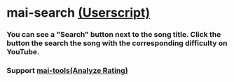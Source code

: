 # mai-search [(Userscript)](https://github.com/hwtam/mai-search/blob/main/mai%20search.js)

### You can see a "Search" button next to the song title. Click the button the search the song with the corresponding difficulty on YouTube.

### Support [mai-tools(Analyze Rating)](https://github.com/myjian/mai-tools)
